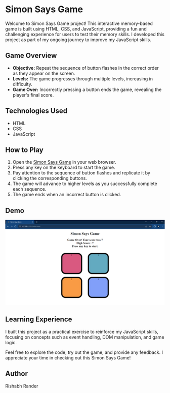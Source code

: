 # Simon Says Game

Welcome to Simon Says Game project! This interactive memory-based game is built using HTML, CSS, and JavaScript, providing a fun and challenging experience for users to test their memory skills. I developed this project as part of my ongoing journey to improve my JavaScript skills.

## Game Overview

- **Objective:** Repeat the sequence of button flashes in the correct order as they appear on the screen.
- **Levels:** The game progresses through multiple levels, increasing in difficulty.
- **Game Over:** Incorrectly pressing a button ends the game, revealing the player's final score.

## Technologies Used

- HTML
- CSS
- JavaScript

## How to Play

1. Open the [Simon Says Game](https://rishabh-rander.github.io/Simon-Says-Game/) in your web browser.
2. Press any key on the keyboard to start the game.
3. Pay attention to the sequence of button flashes and replicate it by clicking the corresponding buttons.
4. The game will advance to higher levels as you successfully complete each sequence.
5. The game ends when an incorrect button is clicked.

## Demo

![Simon Says Game Demo](Screenshot1.png)

## Learning Experience

I built this project as a practical exercise to reinforce my JavaScript skills, focusing on concepts such as event handling, DOM manipulation, and game logic.

Feel free to explore the code, try out the game, and provide any feedback. I appreciate your time in checking out this Simon Says Game!

## Author

Rishabh Rander
